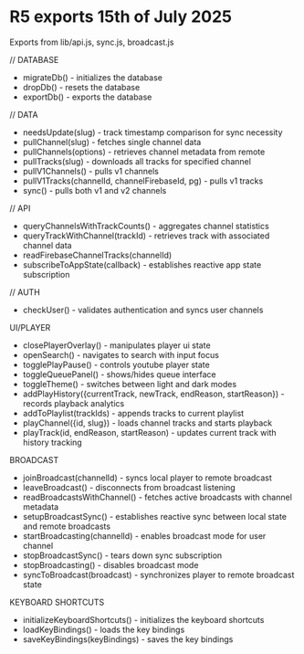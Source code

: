 # R5 exports 15th of July 2025

Exports from lib/api.js, sync.js, broadcast.js

// DATABASE

- migrateDb() - initializes the database
- dropDb() - resets the database
- exportDb() - exports the database

// DATA

- needsUpdate(slug) - track timestamp comparison for sync necessity
- pullChannel(slug) - fetches single channel data
- pullChannels(options) - retrieves channel metadata from remote
- pullTracks(slug) - downloads all tracks for specified channel
- pullV1Channels() - pulls v1 channels
- pullV1Tracks(channelId, channelFirebaseId, pg) - pulls v1 tracks
- sync() - pulls both v1 and v2 channels

// API

- queryChannelsWithTrackCounts() - aggregates channel statistics
- queryTrackWithChannel(trackId) - retrieves track with associated channel data
- readFirebaseChannelTracks(channelId)
- subscribeToAppState(callback) - establishes reactive app state subscription

// AUTH

- checkUser() - validates authentication and syncs user channels

UI/PLAYER

- closePlayerOverlay() - manipulates player ui state
- openSearch() - navigates to search with input focus
- togglePlayPause() - controls youtube player state
- toggleQueuePanel() - shows/hides queue interface
- toggleTheme() - switches between light and dark modes
- addPlayHistory({currentTrack, newTrack, endReason, startReason}) - records playback analytics
- addToPlaylist(trackIds) - appends tracks to current playlist
- playChannel({id, slug}) - loads channel tracks and starts playback
- playTrack(id, endReason, startReason) - updates current track with history tracking

BROADCAST

- joinBroadcast(channelId) - syncs local player to remote broadcast
- leaveBroadcast() - disconnects from broadcast listening
- readBroadcastsWithChannel() - fetches active broadcasts with channel metadata
- setupBroadcastSync() - establishes reactive sync between local state and remote broadcasts
- startBroadcasting(channelId) - enables broadcast mode for user channel
- stopBroadcastSync() - tears down sync subscription
- stopBroadcasting() - disables broadcast mode
- syncToBroadcast(broadcast) - synchronizes player to remote broadcast state

KEYBOARD SHORTCUTS

- initializeKeyboardShortcuts() - initializes the keyboard shortcuts
- loadKeyBindings() - loads the key bindings
- saveKeyBindings(keyBindings) - saves the key bindings
